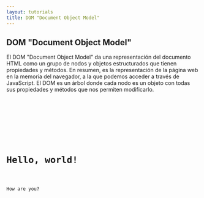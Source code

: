 ```yaml
---
layout: tutorials
title: DOM "Document Object Model"
---
```

<h2 class="tutorials-content__sub-title">DOM "Document Object Model"</h2>

<p class="tutorials-content__text">El DOM "Document Object Model" da una representación del documento HTML como un grupo de nodos y objetos estructurados que tienen propiedades y métodos. En resumen, es la representación de la página web en la memoria del navegador, a la que podemos acceder a través de JavaScript. El DOM es un árbol donde cada nodo es un objeto con todas sus propiedades y métodos que nos permiten modificarlo.</p>

<pre>
  <code class="language-html">
  <!doctype html>
  <html lang="en">
   <head>
     <title>My first web page</title>
    </head>
   <body>
      <h1>Hello, world!</h1>
      <p>How are you?</p>
    </body>
  </html>
  </code>
</pre>
